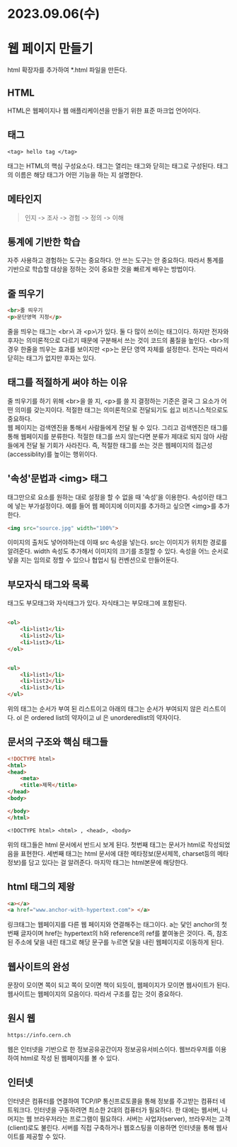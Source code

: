# 2023.09.06(수)

# 웹 페이지 만들기

html 확장자를 추가하여 *.html 파일을 만든다.

## HTML

HTML은 웹페이지나 웹 애플리케이션을 만들기 위한 표준 마크업 언어이다.

## 태그

```text
<tag> hello tag </tag>
```

태그는 HTML의 핵심 구성요소다. 태그는 열리는 태그와 닫히는 태그로 구성된다.
태그의 이름은 해당 태그가 어떤 기능을 하는 지 설명한다.

## 메타인지

> 인지 -> 조사 -> 경험 -> 정의 -> 이해

## 통계에 기반한 학습

자주 사용하고 경험하는 도구는 중요하다. 안 쓰는 도구는 안 중요하다.
따라서 통계를 기반으로 학습할 대상을 정하는 것이 중요한 것을 빠르게 배우는 방법이다.

## 줄 띄우기

~~~html
<br>줄 띄우기
<p>문단영역 지정</p>
~~~

줄을 띄우는 태그는 \<br>\ 과 \<p>\가 있다. 둘 다 많이 쓰이는 태그이다.
하지만 전자와 후자는 의미론적으로 다르기 때문에 구분해서 쓰는 것이 코드의 품질을 높인다.
\<br>의 경우 한줄을 띄우는 효과를 보이지만 \<p>는 문단 영역 자체를 설정한다.
전자는 따라서 닫히는 태그가 없지만 후자는 있다.

## 태그를 적절하게 써야 하는 이유

줄 띄우기를 하기 위해 \<br>을 쓸 지, \<p>를 쓸 지 결정하는 기준은 결국 그 요소가 어떤 의미를 갖는지이다.
적절한 태그는 의미론적으로 전달되기도 쉽고 비즈니스적으로도 중요하다.</br>
웹 페이지는 검색엔진을 통해서 사람들에게 전달 될 수 있다.
그리고 검색엔진은 태그를 통해 웹페이지를 분류한다.
적절한 태그를 쓰지 않는다면 분류가 제대로 되지 않아 사람들에게 전달 될 기회가 사라진다.
즉, 적절한 태그를 쓰는 것은 웹페이지의 접근성(accessiblity)를 높이는 행위이다.

## '속성'문법과 \<img> 태그

태그만으로 요소를 원하는 대로 설정을 할 수 없을 때 '속성'을 이용한다.
속성이란 태그에 넣는 부가설정이다.
예를 들어 웹 페이지에 이미지를 추가하고 싶으면 \<img>를 추가한다.

~~~html
<img src="source.jpg" width="100%">
~~~

이미지의 출처도 넣어야하는데 이때 src 속성을 넣는다. src는 이미지가 위치한 경로를 알려준다.
width 속성도 추가해서 이미지의 크기를 조절할 수 있다.
속성을 어느 순서로 넣을 지는 임의로 정할 수 있으나 협업시 팀 컨벤션으로 만들어둔다.

## 부모자식 태그와 목록

태그도 부모태그와 자식태그가 있다. 자식태그는 부모태그에 포함된다.

~~~html

<ol>
    <li>list1</li>
    <li>list2</li>
    <li>list3</li>
</ol>
~~~

~~~html

<ul>
    <li>list1</li>
    <li>list2</li>
    <li>list3</li>
</ul>
~~~

위의 태그는 순서가 부여 된 리스트이고 아래의 태그는 순서가 부여되지 않은 리스트이다.
ol 은 ordered list의 약자이고 ul 은 unorderedlist의 약자이다.

## 문서의 구조와 핵심 태그들

~~~html
<!DOCTYPE html>
<html>
<head>
    <meta>
    <title>제목</title>
</head>
<body>

</body>
</html>

~~~

~~~
<!DOCTYPE html> <html> , <head>, <body> 
~~~

위의 태그들은 html 문서에서 반드시 보게 된다.
첫번째 태그는 문서가 html로 작성되었음을 표현한다.
세번째 태그는 html 문서에 대한 메타정보(문서제목, charset등의 메타정보)를 담고 있다는 걸 알려준다.
마지막 태그는 html본문에 해당한다.

## html 태그의 제왕

~~~html
<a></a>
<a href="www.anchor-with-hypertext.com"> </a>
~~~

링크태그는 웹페이지를 다른 웹 페이지와 연결해주는 태그이다. a는 닻인 anchor의 첫번째 글자이며 href는 hypertext의 h와 reference의 ref를 붙여놓은 것이다.
즉, 참조된 주소에 닻을 내린 태그로 해당 문구를 누르면 닻을 내린 웹페이지로 이동하게 된다.

## 웹사이트의 완성

문장이 모이면 쪽이 되고 쪽이 모이면 책이 되듯이, 웹페이지가 모이면 웹사이트가 된다.
웹사이트는 웹페이지의 모음이다. 따라서 구조를 잡는 것이 중요하다.

## 원시 웹

~~~
https://info.cern.ch
~~~

웹은 인터넷을 기반으로 한 정보공유공간이자 정보공유서비스이다.
웹브라우저를 이용하여 html로 작성 된 웹페이지를 볼 수 있다.

## 인터넷

인터넷은 컴퓨터를 연결하여 TCP/IP 통신프로토콜을 통해 정보를 주고받는 컴퓨터 네트워크다.
인터넷을 구동하려면 최소한 2대의 컴퓨터가 필요하다. 한 대에는 웹서버, 나머지는 웹 브라우저라는 프로그램이 필요하다.
서버는 사업자(server), 브라우저는 고객(client)로도 불린다.
서버를 직접 구축하거나 웹호스팅을 이용하면 인터넷을 통해 웹사이트를 제공할 수 있다.
